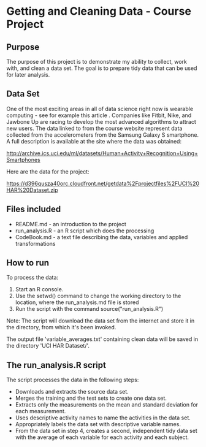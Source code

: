 Getting and Cleaning Data - Course Project
========================================
## Purpose

The purpose of this project is to demonstrate my ability to collect, work with, and clean a data set. The goal is to prepare tidy data that can be used for later analysis.

## Data Set

One of the most exciting areas in all of data science right now is wearable computing - see for example this article . Companies like Fitbit, Nike, and Jawbone Up are racing to develop the most advanced algorithms to attract new users. The data linked to from the course website represent data collected from the accelerometers from the Samsung Galaxy S smartphone. A full description is available at the site where the data was obtained: 

http://archive.ics.uci.edu/ml/datasets/Human+Activity+Recognition+Using+Smartphones 

Here are the data for the project: 

https://d396qusza40orc.cloudfront.net/getdata%2Fprojectfiles%2FUCI%20HAR%20Dataset.zip 

## Files included

* README.md - an introduction to the project
* run_analysis.R - an R script which does the processing
* CodeBook.md - a text file describing the data, variables and applied transformations

## How to run 

To process the data:
1. Start an R console.
2. Use the setwd() command to change the working directory to the location, where the run_analysis.md file is stored
3. Run the script with the command source("run_analysis.R")

Note: The script will download the data set from the internet and store it in the directory, from which it's been invoked. 

The output file 'variable_averages.txt' containing clean data will be saved in the directory 'UCI HAR Dataset/'.

## The run_analysis.R script 

The script processes the data in the following steps:
* Downloads and extracts the source data set.
* Merges the training and the test sets to create one data set.
* Extracts only the measurements on the mean and standard deviation for each measurement. 
* Uses descriptive activity names to name the activities in the data set.
* Appropriately labels the data set with descriptive variable names. 
* From the data set in step 4, creates a second, independent tidy data set with the average of each variable for each activity and each subject.
